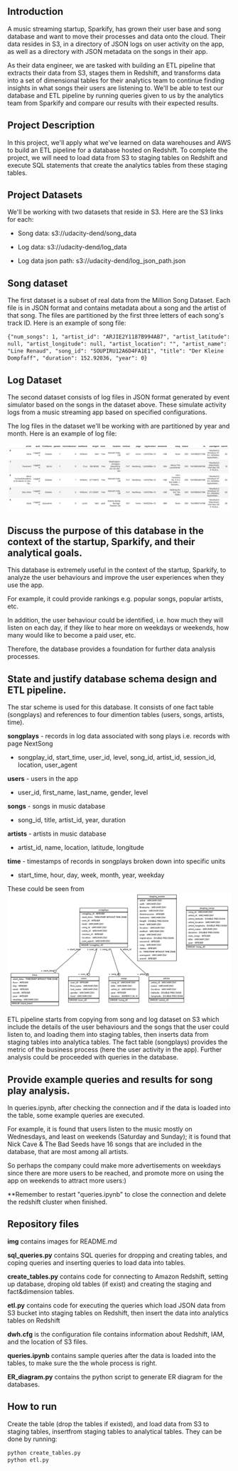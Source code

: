 ## Introduction

A music streaming startup, Sparkify, has grown their user base and song database and want to move their processes and data onto the cloud. Their data resides in S3, in a directory of JSON logs on user activity on the app, as well as a directory with JSON metadata on the songs in their app.

As their data engineer, we are tasked with building an ETL pipeline that extracts their data from S3, stages them in Redshift, and transforms data into a set of dimensional tables for their analytics team to continue finding insights in what songs their users are listening to. We'll be able to test our database and ETL pipeline by running queries given to us by the analytics team from Sparkify and compare our results with their expected results.

## Project Description

In this project, we'll apply what we've learned on data warehouses and AWS to build an ETL pipeline for a database hosted on Redshift. To complete the project, we will need to load data from S3 to staging tables on Redshift and execute SQL statements that create the analytics tables from these staging tables.

## Project Datasets

We'll be working with two datasets that reside in S3. Here are the S3 links for each:

* Song data: 
    s3://udacity-dend/song_data
    
* Log data: 
    s3://udacity-dend/log_data
    
* Log data json path: 
    s3://udacity-dend/log_json_path.json


## Song dataset

The first dataset is a subset of real data from the Million Song Dataset. Each file is in JSON format and contains metadata about a song and the artist of that song. The files are partitioned by the first three letters of each song's track ID.  Here is an example of song file:

    {"num_songs": 1, "artist_id": "ARJIE2Y1187B994AB7", "artist_latitude": null, "artist_longitude": null, "artist_location": "", "artist_name": "Line Renaud", "song_id": "SOUPIRU12A6D4FA1E1", "title": "Der Kleine Dompfaff", "duration": 152.92036, "year": 0}


## Log Dataset
The second dataset consists of log files in JSON format generated by event simulator based on the songs in the dataset above. These simulate activity logs from a music streaming app based on specified configurations.

The log files in the dataset we'll be working with are partitioned by year and month. Here is an example of log file:

![image1](img/log-data.png)

## Discuss the purpose of this database in the context of the startup, Sparkify, and their analytical goals.

This database is extremely useful in the context of the startup, Sparkify, to analyze the user behaviours and improve the user experiences when they use the app.

For example, it could provide rankings e.g. popular songs, popular artists, etc.

In addition, the user behaviour could be identified, i.e. how much they will listen on each day, if they like to hear more on weekdays or weekends, how many would like to become a paid user, etc.

Therefore, the database provides a foundation for further data analysis processes.

## State and justify database schema design and ETL pipeline.

The star scheme is used for this database. It consists of one fact table (songplays) and references to four dimention tables (users, songs, artists, time).

**songplays**  - records in log data associated with song plays i.e. records with page NextSong
* songplay_id, start_time, user_id, level, song_id, artist_id, session_id, location, user_agent

**users** - users in the app
* user_id, first_name, last_name, gender, level

**songs** - songs in music database
* song_id, title, artist_id, year, duration

**artists** - artists in music database
* artist_id, name, location, latitude, longitude

**time** - timestamps of records in songplays broken down into specific units
* start_time, hour, day, week, month, year, weekday

These could be seen from
![image2](img/ER.png)

ETL pipeline starts from copying from song and log dataset on S3 which include the details of the user behaviours and the songs that the user could listen to, and loading them into staging tables, then inserts data from staging tables into analytica tables. The fact table (songplays) provides the metric of the business process (here the user activity in the app). Further analysis could be proceeded with queries in the database.

## Provide example queries and results for song play analysis.

In queries.ipynb, after checking the connection and if the data is loaded into the table, some example queries are executed.

For example, it is found that users listen to the music mostly on Wednesdays, and least on weekends (Saturday and Sunday); it is found that Nick Cave & The Bad Seeds have 16 songs that are included in the database, that are most among all artists.

So perhaps the company could make more advertisements on weekdays since there are more users to be reached, and promote more on using the app on weekends to attract more users:) 



**Remember to restart "queries.ipynb" to close the connection and delete the redshift cluster when finished.


## Repository files

**img** contains images for README.md

**sql_queries.py** contains SQL queries for dropping and creating tables, and coping queries and inserting queries to load data into tables.

**create_tables.py** contains code for connecting to Amazon Redshift, setting up database, droping old tables (if exist) and creating the staging and fact&dimension tables.

**etl.py** contains code for executing the queries which load JSON data from S3 bucket into staging tables on Redshift, then insert the data into analytics tables on Redshift

**dwh.cfg** is the configuration file contains information about Redshift, IAM, and the location of S3 files. 

**queries.ipynb** contains sample queries after the data is loaded into the tables, to make sure the the whole process is right.

**ER_diagram.py** contains the python script to generate ER diagram for the databases.

## How to run

Create the table (drop the tables if existed), and load data from S3 to staging tables, insertfrom staging tables to analytical tables. They can be done by running:

```
python create_tables.py 
python etl.py 
```